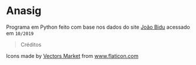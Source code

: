 # Anasig

Programa em Python feito com base nos dados do site <a href="https://joaobidu.com.br/" title="João Bidu">João Bidu</a> acessado em ````10/2019````

>Créditos  

Icons made by <a href="https://www.flaticon.com/authors/vectors-market" title="Vectors Market">Vectors Market</a> from <a href="https://www.flaticon.com/" title="Flaticon"> www.flaticon.com</a>

